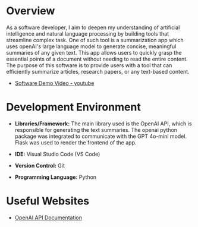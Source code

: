 # Overview
As a software developer, I aim to deepen my understanding of artificial intelligence and natural language processing by building tools that streamline complex task. One of such tool is a summarization app which uses openAI's  large language model to generate concise, meaningful summaries of any given text.
This app allows users to quickly grasp the essential points of a document without needing to read the entire content.
The purpose of this software is to provide users with a tool that can efficiently summarize articles, research papers, or any text-based content.

- [Software Demo Video - youtube](https://youtu.be/ywZQ0Kzf1ZE)

# Development Environment

- **Libraries/Framework:** The main library used is the OpenAI API, which is responsible for generating the text summaries. The openai python package was integrated to communicate with the GPT 4o-mini model. Flask was used to render the frontend of the app. 

- **IDE:** Visual Studio Code (VS Code)
- **Version Control:** Git
- **Programming Language:** Python


# Useful Websites
* [OpenAI API Documentation](https://platform.openai.com/docs/overview)
